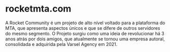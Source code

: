# rocketmta.com
A Rocket Community é um projeto de alto nível voltado para a plataforma do MTA, que apresenta aspectos únicos e que se difere de outros servidores do mesmo segmento. O Projeto surgiu como uma ideia de revolucionar há 3 anos atrás por dois amigos, que atualmente se tornou uma empresa autoral, consolidada e adquirida pela Varsel Agency em 2021.
